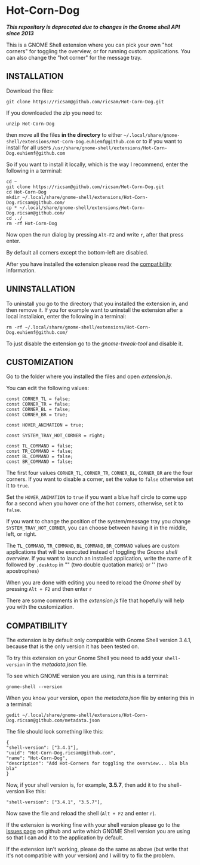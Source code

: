 Hot-Corn-Dog
============

___This repository is deprecated due to changes in the Gnome shell API since 2013___

 


This is a GNOME Shell extension where you can pick your own "hot corners" for toggling the overview, or for running custom applications. You can also change the "hot corner" for the message tray.

INSTALLATION
------------

Download the files:

    git clone https://ricsam@github.com/ricsam/Hot-Corn-Dog.git

If you downloaded the zip you need to:

    unzip Hot-Corn-Dog

then move all the files __in the directory__ to either `~/.local/share/gnome-shell/extensions/Hot-Corn-Dog.euhiemf@github.com` or to if you want to install for all users `/usr/share/gnome-shell/extensions/Hot-Corn-Dog.euhiemf@github.com`

So if you want to install it locally, which is the way I recommend, enter the following in a terminal:

    cd ~
    git clone https://ricsam@github.com/ricsam/Hot-Corn-Dog.git
    cd Hot-Corn-Dog
    mkdir ~/.local/share/gnome-shell/extensions/Hot-Corn-Dog.ricsam@github.com/
    cp * ~/.local/share/gnome-shell/extensions/Hot-Corn-Dog.ricsam@github.com/
    cd ../
    rm -rf Hot-Corn-Dog

Now open the run dialog by pressing `Alt-F2` and write `r`, after that press enter.

By default all corners except the bottom-left are disabled.

After you have installed the extension please read the [compatibility](#compatibility "compatibility") information.

UNINSTALLATION
------------

To uninstall you go to the directory that you installed the extension in, and then remove it. If you for example want to uninstall the extension after a local installaion, enter the following in a terminal:

    rm -rf ~/.local/share/gnome-shell/extensions/Hot-Corn-Dog.euhiemf@github.com/

To just disable the extension go to the *gnome-tweak-tool* and disable it.

CUSTOMIZATION
-------------

Go to the folder where you installed the files and open *extension.js*.

You can edit the following values:

    const CORNER_TL = false;
    const CORNER_TR = false;
    const CORNER_BL = false;
    const CORNER_BR = true;

    const HOVER_ANIMATION = true;

    const SYSTEM_TRAY_HOT_CORNER = right;
                                  
    const TL_COMMAND = false;
    const TR_COMMAND = false;
    const BL_COMMAND = false;
    const BR_COMMAND = false;

The first four values `CORNER_TL`, `CORNER_TR`, `CORNER_BL`, `CORNER_BR` are the four corners. If you want to disable a corner, set the value to `false` otherwise set it to `true`.

Set the `HOVER_ANIMATION` to `true` if you want a blue half circle to come upp for a second when you hover one of the hot corners, otherwise, set it to `false`.

If you want to change the position of the system/message tray you change `SYSTEM_TRAY_HOT_CORNER`, you can choose between having it in the middle, left, or right.

The `TL_COMMAND`, `TR_COMMAND`, `BL_COMMAND`, `BR_COMMAND` values are custom applications that will be executed instead of toggling the *Gnome shell overview*. If you want to launch an installed application, write the name of it followed by `.desktop` in "" (two double quotation marks) or '' (two apostrophes)

When you are done with editing you need to reload the *Gnome shell* by pressing `Alt + F2` and then enter `r`

There are some comments in the *extension.js* file that hopefully will help you with the customization.

COMPATIBILITY
-------------

The extension is by default only compatible with Gnome Shell version 3.4.1, because that is the only version it has been tested on.

To try this extension on your Gnome Shell you need to add your `shell-version` in the *metadata.json* file.

To see which GNOME version you are using, run this is a terminal:

    gnome-shell --version

When you know your version, open the *metadata.json* file by entering this in a terminal:

    gedit ~/.local/share/gnome-shell/extensions/Hot-Corn-Dog.ricsam@github.com/metadata.json

The file should look something like this:

    {
    "shell-version": ["3.4.1"],
    "uuid": "Hot-Corn-Dog.ricsam@github.com",
    "name": "Hot-Corn-Dog",
    "description": "Add Hot-Corners for toggling the overview... bla bla bla"
    }

Now, if your shell version is, for example, __3.5.7__, then add it to the shell-version like this:

    "shell-version": ["3.4.1", "3.5.7"],
    
Now save the file and reload the shell (`Alt + F2` and enter `r`).

If the extension is working fine with your shell version please go to the [issues page](https://github.com/ricsam/Hot-Corn-Dog/issues "issues page") on github and write which GNOME Shell version you are using so that I can add it to the application by default.

If the extension isn't working, please do the same as above (but write that it's not compatible with your version) and I will try to fix the problem.

